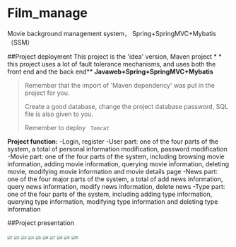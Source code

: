 # Film_manage
Movie background management system，
Spring+SpringMVC+Mybatis（SSM）

##Project deployment
This project is the 'idea' version, Maven project * * this project uses a lot of fault tolerance mechanisms, and uses both the front end and the back end**
**Javaweb+Spring+SpringMVC+Mybatis**
>
>
>Remember that the import of 'Maven dependency' was put in the project for you.
>
>Create a good database, change the project database password, SQL file is also given to you.
>
>Remember to deploy ` Tomcat`
>
>
**Project function:**
-Login, register
-User part: one of the four parts of the system, a total of personal information modification, password modification
-Movie part: one of the four parts of the system, including browsing movie information, adding movie information, querying movie information, deleting movie, modifying movie information and movie details page
-News part: one of the four major parts of the system, a total of add news information, query news information, modify news information, delete news
-Type part: one of the four parts of the system, including adding type information, querying type information, modifying type information and deleting type information

##Project presentation


<img src="https://gitee.com/MoYu-zc/picgo/raw/master/img/20210218191702.png" alt="1" style="zoom:50%;" />

<img src="https://gitee.com/MoYu-zc/picgo/raw/master/img/20210218191707.png" alt="2" style="zoom:50%;" />

<img src="https://gitee.com/MoYu-zc/picgo/raw/master/img/20210218191711.png" alt="3" style="zoom:50%;" />

<img src="https://gitee.com/MoYu-zc/picgo/raw/master/img/20210218191833.png" alt="4" style="zoom:50%;" />

<img src="https://gitee.com/MoYu-zc/picgo/raw/master/img/20210218191842.png" alt="5" style="zoom:50%;" />

<img src="https://gitee.com/MoYu-zc/picgo/raw/master/img/20210218191725.png" alt="6" style="zoom:50%;" />

<img src="https://gitee.com/MoYu-zc/picgo/raw/master/img/20210218191728.png" alt="7" style="zoom:50%;" />

<img src="https://gitee.com/MoYu-zc/picgo/raw/master/img/20210218191731.png" alt="8" style="zoom:50%;" />

<img src="https://gitee.com/MoYu-zc/picgo/raw/master/img/20210218191735.png" alt="9" style="zoom:50%;" />

<img src="https://gitee.com/MoYu-zc/picgo/raw/master/img/20210218191739.png" alt="10" style="zoom:50%;" />


